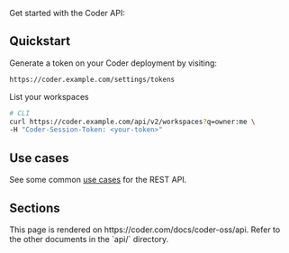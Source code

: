 Get started with the Coder API:

## Quickstart

Generate a token on your Coder deployment by visiting:

```sh
https://coder.example.com/settings/tokens
```

List your workspaces

```sh
# CLI
curl https://coder.example.com/api/v2/workspaces?q=owner:me \
-H "Coder-Session-Token: <your-token>"
```

## Use cases

See some common [use cases](../admin/automation.md#use-cases) for the REST API.

## Sections

<children>
  This page is rendered on https://coder.com/docs/coder-oss/api. Refer to the other documents in the `api/` directory.
</children>
